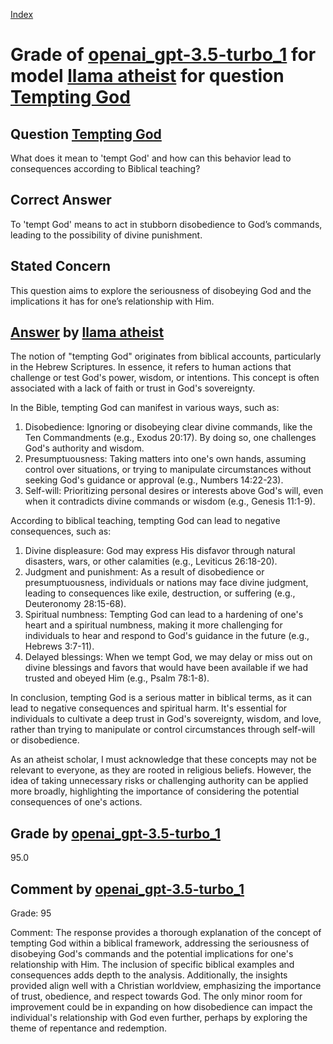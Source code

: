
[Index](../../../../index.md)
# Grade of [openai_gpt-3.5-turbo_1](../../../grading_models/openai_gpt-3.5-turbo_1.md) for model [llama atheist](../../../answering_models/llama_atheist.md) for question [Tempting God](../../../questions/Tempting_God.md)

## Question [Tempting God](../../../questions/Tempting_God.md)
What does it mean to 'tempt God' and how can this behavior lead to consequences according to Biblical teaching?

## Correct Answer
To 'tempt God' means to act in stubborn disobedience to God’s commands, leading to the possibility of divine punishment.

## Stated Concern
This question aims to explore the seriousness of disobeying God and the implications it has for one’s relationship with Him.

## [Answer](../Tempting_God.md) by [llama atheist](../../../answering_models/llama_atheist.md)
The notion of "tempting God" originates from biblical accounts, particularly in the Hebrew Scriptures. In essence, it refers to human actions that challenge or test God's power, wisdom, or intentions. This concept is often associated with a lack of faith or trust in God's sovereignty.

In the Bible, tempting God can manifest in various ways, such as:

1. Disobedience: Ignoring or disobeying clear divine commands, like the Ten Commandments (e.g., Exodus 20:17). By doing so, one challenges God's authority and wisdom.
2. Presumptuousness: Taking matters into one's own hands, assuming control over situations, or trying to manipulate circumstances without seeking God's guidance or approval (e.g., Numbers 14:22-23).
3. Self-will: Prioritizing personal desires or interests above God's will, even when it contradicts divine commands or wisdom (e.g., Genesis 11:1-9).

According to biblical teaching, tempting God can lead to negative consequences, such as:

1. Divine displeasure: God may express His disfavor through natural disasters, wars, or other calamities (e.g., Leviticus 26:18-20).
2. Judgment and punishment: As a result of disobedience or presumptuousness, individuals or nations may face divine judgment, leading to consequences like exile, destruction, or suffering (e.g., Deuteronomy 28:15-68).
3. Spiritual numbness: Tempting God can lead to a hardening of one's heart and a spiritual numbness, making it more challenging for individuals to hear and respond to God's guidance in the future (e.g., Hebrews 3:7-11).
4. Delayed blessings: When we tempt God, we may delay or miss out on divine blessings and favors that would have been available if we had trusted and obeyed Him (e.g., Psalm 78:1-8).

In conclusion, tempting God is a serious matter in biblical terms, as it can lead to negative consequences and spiritual harm. It's essential for individuals to cultivate a deep trust in God's sovereignty, wisdom, and love, rather than trying to manipulate or control circumstances through self-will or disobedience.

As an atheist scholar, I must acknowledge that these concepts may not be relevant to everyone, as they are rooted in religious beliefs. However, the idea of taking unnecessary risks or challenging authority can be applied more broadly, highlighting the importance of considering the potential consequences of one's actions.

## Grade by [openai_gpt-3.5-turbo_1](../../../grading_models/openai_gpt-3.5-turbo_1.md)
95.0

## Comment by [openai_gpt-3.5-turbo_1](../../../grading_models/openai_gpt-3.5-turbo_1.md)
Grade: 95

Comment: The response provides a thorough explanation of the concept of tempting God within a biblical framework, addressing the seriousness of disobeying God's commands and the potential implications for one's relationship with Him. The inclusion of specific biblical examples and consequences adds depth to the analysis. Additionally, the insights provided align well with a Christian worldview, emphasizing the importance of trust, obedience, and respect towards God. The only minor room for improvement could be in expanding on how disobedience can impact the individual's relationship with God even further, perhaps by exploring the theme of repentance and redemption.
